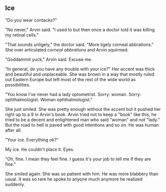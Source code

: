 ## Ice
"Do you wear contacks?"

"No never," Arvin said. "I used to but then once a doctor told it was killing my retinal cells."

"That sounds unligely," the doctor said. "More ligely corneal abbrations." She over articulated *corneal abbrations* and Arvin squirmed.

"Goddammit yuck," Arvin said. Excuse me.

"In general, do you have any trouble with your ice?" Her accent was thick and beautiful and unplaceable. She was brown in a way that mostly ruled out Eastern Europe but left most of the rest of the wide world as possibilities.

"You know I've never had a lady optometrist. Sorry: woman. Sorry: ophthalmologist. Woman ophthalmologist."

She just smiled. She was pretty enough without the accent but it pushed her right up to a 9 in Arvin's book. Arvin tried not to keep a "book" like this, he tried to be a decent and enlightened man who said "woman" and not "lady." But the road to hell is paved with good intentions and so on. He was human after all.

"Your ice. Everything ok?"

My ice. He couldn't place it. Eyes.

"Oh, fine. I mean they feel fine. I guess it's your job to tell me if they are fine."

She smiled again. She was so patient with him. He was more blabbery than usual. It was so rare he spoke to anyone much anymore he realized suddenly. 
